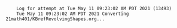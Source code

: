         Log for attempt at Tue May 11 09:23:02 AM PDT 2021 (13493)
        Tue May 11 09:23:02 AM PDT 2021 Converting 21math401/KBrefRevolvingShapes.org...
